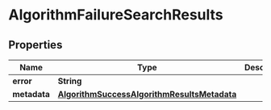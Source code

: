 
# AlgorithmFailureSearchResults

## Properties
Name | Type | Description | Notes
------------ | ------------- | ------------- | -------------
**error** | **String** |  | 
**metadata** | [**AlgorithmSuccessAlgorithmResultsMetadata**](AlgorithmSuccessAlgorithmResultsMetadata.md) |  | 



